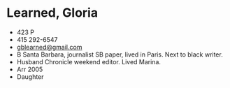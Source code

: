 # Learned, Gloria

* 423 P
* 415 292-6547
* gblearned@gmail.com
* B Santa Barbara, journalist SB paper, lived in Paris. Next to black writer.
* Husband Chronicle weekend editor. Lived Marina.
* Arr 2005
* Daughter

